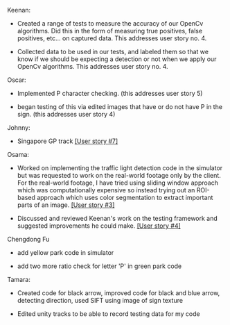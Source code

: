 Keenan:

- Created a range of tests to measure the accuracy of our OpenCv algorithms. Did this in the form of measuring true positives, false positives, etc... on captured data. This addresses user story no. 4.

- Collected data to be used in our tests, and labeled them so that we know if we should be expecting a detection or not when we apply our OpenCv algorithms. This addresses user story no. 4.

Oscar: 

- Implemented P character checking. (this addresses user story 5)

- began testing of this via edited images that have or do not have P in the sign. (this addresses user story 4)

Johnny:

- Singapore GP track [[User story #7]](https://bitbucket.org/Osamaaa/comp3888_t13a_group5/wiki/User%20stories) 

Osama:

- Worked on implementing the traffic light detection code in the simulator but was requested to work on the real-world footage only by the client. For the real-world footage, I have tried using sliding window approach which was computationally expensive so instead trying out an ROI-based approach which uses color segmentation to extract important parts of an image. [[User story #3]](https://bitbucket.org/Osamaaa/comp3888_t13a_group5/wiki/User%20stories) 

- Discussed and reviewed Keenan's work on the testing framework and suggested improvements he could make. [[User story #4]](https://bitbucket.org/Osamaaa/comp3888_t13a_group5/wiki/User%20stories)

Chengdong Fu

- add yellow park code in simulator

- add two more ratio check for letter 'P' in green park code

Tamara:

- Created code for black arrow, improved code for black and blue arrow, detecting direction, used SIFT using image of sign texture

- Edited unity tracks to be able to record testing data for my code